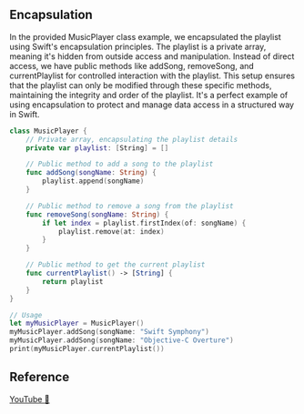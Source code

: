 ## Encapsulation

In the provided MusicPlayer class example, we encapsulated the playlist using Swift's encapsulation principles. The playlist is a private array, meaning it's hidden from outside access and manipulation. Instead of direct access, we have public methods like addSong, removeSong, and currentPlaylist for controlled interaction with the playlist. This setup ensures that the playlist can only be modified through these specific methods, maintaining the integrity and order of the playlist. It's a perfect example of using encapsulation to protect and manage data access in a structured way in Swift.

```swift
class MusicPlayer {
    // Private array, encapsulating the playlist details
    private var playlist: [String] = []

    // Public method to add a song to the playlist
    func addSong(songName: String) {
        playlist.append(songName)
    }

    // Public method to remove a song from the playlist
    func removeSong(songName: String) {
        if let index = playlist.firstIndex(of: songName) {
            playlist.remove(at: index)
        }
    }

    // Public method to get the current playlist
    func currentPlaylist() -> [String] {
        return playlist
    }
}

// Usage
let myMusicPlayer = MusicPlayer()
myMusicPlayer.addSong(songName: "Swift Symphony")
myMusicPlayer.addSong(songName: "Objective-C Overture")
print(myMusicPlayer.currentPlaylist())
```

## Reference

[YouTube 👀](https://youtube.com/shorts/bxsTB1tzlTI?feature=share)